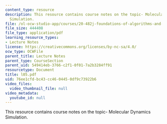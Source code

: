 ```yaml
---
content_type: resource
description: This resource contains course notes on the topic- Molecular Dynamics
  Simulation.
file: /ol-ocw-studio-app/courses/20-482j-foundations-of-algorithms-and-computational-techniques-in-systems-biology-spring-2006/76ee1cfdbc43cc4604450df9c73922b6_l05.pdf
file_size: 444408
file_type: application/pdf
learning_resource_types:
- Lecture Notes
license: https://creativecommons.org/licenses/by-nc-sa/4.0/
ocw_type: OCWFile
parent_title: Lecture Notes
parent_type: CourseSection
parent_uid: 549414eb-3766-c2f1-0f01-7a2b3284ff91
resourcetype: Document
title: l05.pdf
uid: 76ee1cfd-bc43-cc46-0445-0df9c73922b6
video_files:
  video_thumbnail_file: null
video_metadata:
  youtube_id: null
---
```

This resource contains course notes on the topic- Molecular Dynamics Simulation.